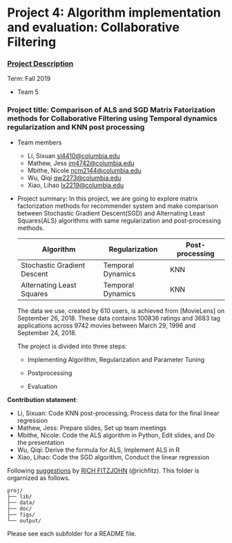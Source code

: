 # Project 4: Algorithm implementation and evaluation: Collaborative Filtering

### [Project Description](doc/project4_desc.md)

Term: Fall 2019

+ Team 5

### Project title: Comparison of ALS and SGD Matrix Fatorization methods for Collaborative Filtering using Temporal dynamics regularization and KNN post processing

+ Team members
	+   Li, Sixuan sl4410@columbia.edu
	+   Mathew, Jess jm4742@columbia.edu
	+   Mbithe, Nicole ncm2144@columbia.edu
	+   Wu, Qiqi qw2273@columbia.edu
	+  Xiao, Lihao lx2219@columbia.edu
	
+ Project summary: 
In this project, we are going to explore matrix factorization methods for recommender system and make comparison between Stochastic Gradient Descent(SGD) and Alternating Least Squares(ALS) algorithms with same regularization and post-processing methods.

    Algorithm                   | Regularization     | Post-processing
    --------------------------- | -------------------| -------------
    Stochastic Gradient Descent | Temporal Dynamics  | KNN
     Alternating Least Squares  | Temporal Dynamics  | KNN
     
   The data we use, created by 610 users,  is achieved from [MovieLens] on September 26, 2018. These data contains 100836 ratings and 3683 tag   applications across 9742 movies between March 29, 1996 and September 24, 2018. 
   
   The project is divided into three steps:
    + Implementing Algorithm, Regularization and Parameter Tuning 
    
    + Postprocessing 
 
    + Evaluation
     
   

**Contribution statement**: 

+   Li, Sixuan: Code KNN post-processing, Process data for the final linear regression 
+   Mathew, Jess: Prepare slides, Set up team meetings
+   Mbithe, Nicole: Code the ALS algorithm in Python,  Edit slides, and Do the presentation
+   Wu, Qiqi: Derive the formula for ALS,  Implement ALS  in R    
+   Xiao, Lihao: Code the SGD algorithm, Conduct the linear regression 

Following [suggestions](http://nicercode.github.io/blog/2013-04-05-projects/) by [RICH FITZJOHN](http://nicercode.github.io/about/#Team) (@richfitz). This folder is orgarnized as follows.

```
proj/
├── lib/
├── data/
├── doc/
├── figs/
└── output/
```

Please see each subfolder for a README file.
